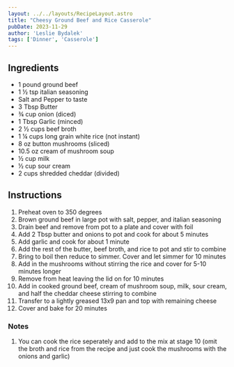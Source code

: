 ```yaml
---
layout: ../../layouts/RecipeLayout.astro
title: "Cheesy Ground Beef and Rice Casserole"
pubDate: 2023-11-29
author: 'Leslie Bydalek'
tags: ['Dinner', 'Casserole']
---
```


## Ingredients

* 1 pound ground beef
* 1 ½ tsp italian seasoning
* Salt and Pepper to taste
* 3 Tbsp Butter
* ¾ cup onion (diced)
* 1 Tbsp Garlic (minced)
* 2 ½ cups beef broth
* 1 ¼ cups long grain white rice (not instant)
* 8 oz button mushrooms (sliced)
* 10.5 oz cream of mushroom soup
* ½ cup milk
* ½ cup sour cream
* 2 cups shredded cheddar (divided)

## Instructions

1. Preheat oven to 350 degrees
2. Brown ground beef in large pot with salt, pepper, and italian seasoning
3. Drain beef and remove from pot to a plate and cover with foil
4. Add 2 Tbsp butter and onions to pot and cook for about 5 minutes
5. Add garlic and cook for about 1 minute
6. Add the rest of the butter, beef broth, and rice to pot and stir to combine
7. Bring to boil then reduce to simmer.  Cover and let simmer for 10 minutes
8. Add in the mushrooms without stirring the rice and cover for 5-10 minutes longer
9. Remove from heat leaving the lid on for 10 minutes
10. Add in cooked ground beef, cream of mushroom soup, milk, sour cream, and half the cheddar cheese stirring to combine
11. Transfer to a lightly greased 13x9 pan and top with remaining cheese
12. Cover and bake for 20 minutes

### Notes
1. You can cook the rice seperately and add to the mix at stage 10 (omit the broth and rice from the recipe and just cook the mushrooms with the onions and garlic)